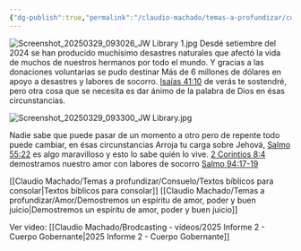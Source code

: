 ```yaml
---
{"dg-publish":true,"permalink":"/claudio-machado/temas-a-profundizar/consuelo/desastres-naturales-arroja-tu-carga-sobre-jehova/"}
---
```


![Screenshot_20250329_093026_JW Library 1.jpg](/img/user/Personal/Im%C3%A1genes/Screenshot_20250329_093026_JW%20Library%201.jpg)
Desdé setiembre del 2024 se han producido muchísimo desastres naturales que afectó la vida de muchos de nuestros hermanos por todo el mundo. Y gracias a las donaciones voluntarias se pudo destinar Más de 6 millones de dólares en apoyo a desastres y labores de socorro. [Isaías 41:10](https://wol.jw.org/es/wol/b/r4/lp-s/nwtsty/23/41#v=23:41:10) de verás te sostendré, pero otra cosa que se necesita es dar ánimo de la palabra de Dios en ésas circunstancias.

![Screenshot_20250329_093300_JW Library.jpg](/img/user/Personal/Im%C3%A1genes/Screenshot_20250329_093300_JW%20Library.jpg)

Nadie sabe que puede pasar de un momento a otro pero de repente todo puede cambiar, en ésas circunstancias Arroja tu carga sobre Jehová, [Salmo 55:22](https://wol.jw.org/es/wol/b/r4/lp-s/nwtsty/19/55#v=19:55:22) es algo maravilloso y esto lo sabe quién lo vive. [2 Corintios 8:4](https://wol.jw.org/es/wol/b/r4/lp-s/nwtsty/47/8#v=47:8:4) demostramos nuestro amor con labores de socorro 
[Salmo 94:17-19](https://wol.jw.org/es/wol/b/r4/lp-s/nwtsty/19/94#v=19:94:17-19:94:19) 

[[Claudio Machado/Temas a profundizar/Consuelo/Textos bíblicos para consolar\|Textos bíblicos para consolar]]
[[Claudio Machado/Temas a profundizar/Amor/Demostremos un espíritu de amor, poder y buen juicio\|Demostremos un espíritu de amor, poder y buen juicio]]

Ver video: [[Claudio Machado/Brodcasting - vídeos/2025 Informe 2 - Cuerpo Gobernante\|2025 Informe 2 - Cuerpo Gobernante]]